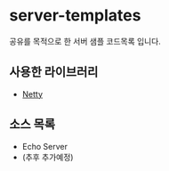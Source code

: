 # server-templates

공유를 목적으로 한 서버 샘플 코드목록 입니다.


사용한 라이브러리
-------------
* [Netty](http://netty.io/)


소스 목록
-------------
* Echo Server
* (추후 추가예정)
